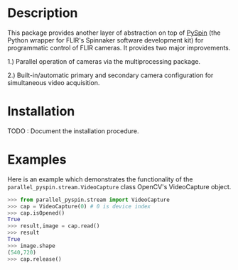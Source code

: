 # Description #
This package provides another layer of abstraction on top of [PySpin](https://www.flir.com/products/spinnaker-sdk/) (the Python wrapper for FLIR's Spinnaker software development kit) for programmatic control of FLIR cameras. It provides two major improvements.

1.) Parallel operation of cameras via the multiprocessing package.

2.) Built-in/automatic primary and secondary camera configuration for simultaneous video acquisition.

# Installation #
TODO : Document the installation procedure.

# Examples #

Here is an example which demonstrates the functionality of the `parallel_pyspin.stream.VideoCapture` class  OpenCV's VideoCapture object.

```python
>>> from parallel_pyspin.stream import VideoCapture
>>> cap = VideoCapture(0) # 0 is device index
>>> cap.isOpened()
True
>>> result,image = cap.read()
>>> result
True
>>> image.shape
(540,720)
>>> cap.release()
```
